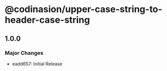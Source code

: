 # @codinasion/upper-case-string-to-header-case-string

## 1.0.0

### Major Changes

- eadd657: Initial Release
